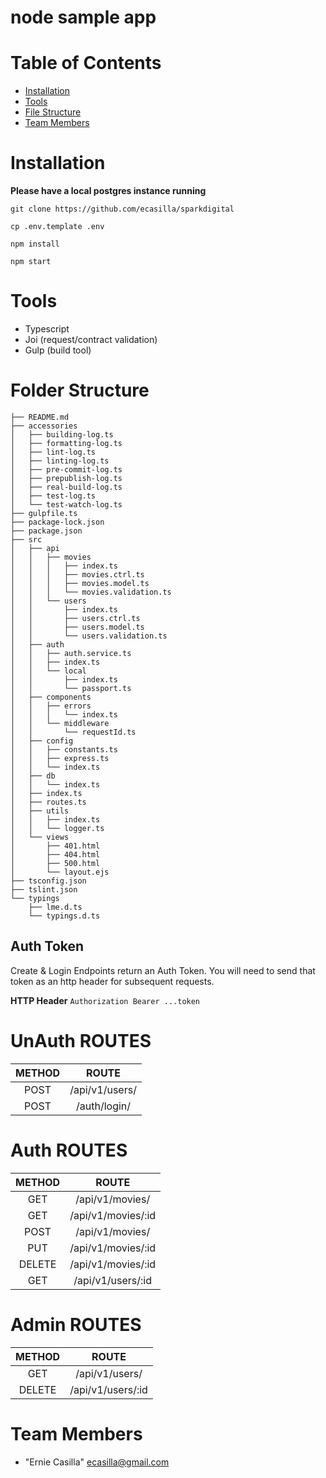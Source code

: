 # node sample app


# Table of Contents
* [Installation](#installation)
* [Tools](#tools)
* [File Structure](#files)
* [Team Members](#team-members)
 
# <a name="installation"></a>Installation

**Please have a local postgres instance running**

`git clone https://github.com/ecasilla/sparkdigital`  

`cp .env.template .env`

`npm install`  

`npm start`


# <a name="tools"></a>Tools

* Typescript
* Joi (request/contract validation)
* Gulp (build tool) 



# <a name="files"></a>Folder Structure

```
├── README.md
├── accessories
│   ├── building-log.ts
│   ├── formatting-log.ts
│   ├── lint-log.ts
│   ├── linting-log.ts
│   ├── pre-commit-log.ts
│   ├── prepublish-log.ts
│   ├── real-build-log.ts
│   ├── test-log.ts
│   └── test-watch-log.ts
├── gulpfile.ts
├── package-lock.json
├── package.json
├── src
│   ├── api
│   │   ├── movies
│   │   │   ├── index.ts
│   │   │   ├── movies.ctrl.ts
│   │   │   ├── movies.model.ts
│   │   │   └── movies.validation.ts
│   │   └── users
│   │       ├── index.ts
│   │       ├── users.ctrl.ts
│   │       ├── users.model.ts
│   │       └── users.validation.ts
│   ├── auth
│   │   ├── auth.service.ts
│   │   ├── index.ts
│   │   └── local
│   │       ├── index.ts
│   │       └── passport.ts
│   ├── components
│   │   ├── errors
│   │   │   └── index.ts
│   │   └── middleware
│   │       └── requestId.ts
│   ├── config
│   │   ├── constants.ts
│   │   ├── express.ts
│   │   └── index.ts
│   ├── db
│   │   └── index.ts
│   ├── index.ts
│   ├── routes.ts
│   ├── utils
│   │   ├── index.ts
│   │   └── logger.ts
│   └── views
│       ├── 401.html
│       ├── 404.html
│       ├── 500.html
│       └── layout.ejs
├── tsconfig.json
├── tslint.json
└── typings
    ├── lme.d.ts
    └── typings.d.ts
```

## Auth Token
Create & Login Endpoints return an Auth Token.
You will need to send that token as an http header for subsequent requests.

**HTTP Header**
`Authorization Bearer ...token`

# UnAuth ROUTES
**METHOD**|**ROUTE**
:-----:|:-----:
POST|/api/v1/users/
POST|/auth/login/

# Auth ROUTES
**METHOD**|**ROUTE**
:-----:|:-----:
GET|/api/v1/movies/
GET|/api/v1/movies/:id
POST|/api/v1/movies/
PUT|/api/v1/movies/:id
DELETE|/api/v1/movies/:id
GET|/api/v1/users/:id

# Admin ROUTES
**METHOD**|**ROUTE**
:-----:|:-----:
GET|/api/v1/users/
DELETE|/api/v1/users/:id


# <a name="team-members"></a>Team Members
* "Ernie Casilla" <ecasilla@gmail.com>

